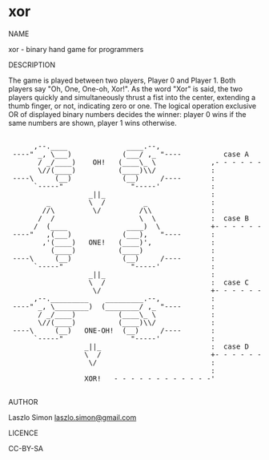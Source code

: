 xor
===

NAME

xor - binary hand game for programmers

DESCRIPTION
                           
The game is played between two players, Player 0 and Player 1. 
Both players say "Oh, One, One-oh, Xor!". 
As the word "Xor" is said, the two players quickly and simultaneously 
thrust a fist into the center, extending a thumb finger, or not,
indicating zero or one. 
The logical operation exclusive OR of displayed binary numbers decides the winner:
player 0 wins if the same numbers are shown, player 1 wins otherwise.
<pre>
                                                                   :)                                   :(
      ,--.____              ____.--,                                    ,--.____             ____.--,    
 ----" _, \___)            (___/ ,_ "----          case A          ----" _, \___)           (___/ ,_ "----
       / _/____)    OH!   (____\_ \             ,- - - - - ->            / _/____)         (____\_ \
       \//(____)          (____)\\/             :                        \//(____)         (____)\\/
 ----\     (__)            (__)     /----       :                  ----\     (__)           (__)     /----
      `-----"                "-----'            :                       `-----"               "-----'
                   _||_                         :
         _         \  /         _               :                  :(                                   :)
        //\         \/         /\\              :                       ,--.____        _________.--,
       /  /                    \  \             :  case B          ----" _, \___)      (________/ ,_ "----
      /  (____              ____)  \            +- - - - - ->            / _/____)         (____\_ \
 ----"   ,(___)            (___),   "----       :                        \//(____)         (____)\\/
        ,'(____)   ONE!   (____)',              :                  ----\     (__)           (__)     /----
          (____)          (____)                :                       `-----"               "-----'
 ----\     (__)            (__)     /----       :                           
      `-----"                "-----'            :                  :(                                   :)
                   _||_                         :                       ,--._________        ____.--,
                   \  /                         :  case C          ----" _, \________)      (___/ ,_ "----
                    \/                          +- - - - - ->            / _/____)         (____\_ \
      ,--._________    _________.--,            :                        \//(____)         (____)\\/
 ----" _, \________)  (________/ ,_ "----       :                  ----\     (__)           (__)     /----
       / _/____)          (____\_ \             :                       `-----"               "-----'
       \//(____)          (____)\\/             :                    
 ----\     (__)   ONE-OH!  (__)     /----       :                  :)                                   :(
      `-----"                "-----'            :                       ,--._________   _________.--,
                  _||_                          :  case D          ----" _, \________) (________/ ,_ "----
                  \  /                          +- - - - - ->            / _/____)         (____\_ \
                   \/                           :                        \//(____)         (____)\\/
                                                :                  ----\     (__)           (__)     /----
                  XOR!   - - - - - - - - - - - -'                       `-----"               "-----'

</pre>
AUTHOR

Laszlo Simon <laszlo.simon@gmail.com>

LICENCE

CC-BY-SA
